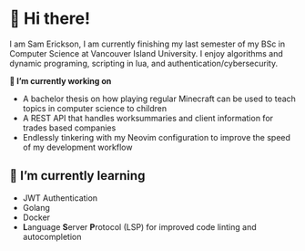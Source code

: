# 👋 Hi there!

I am Sam Erickson, I am currently finishing my last semester of my BSc in Computer Science at Vancouver Island University. I enjoy algorithms and dynamic programing, scripting in lua, and authentication/cybersecurity. 

**🔭 I’m currently working on**

- A bachelor thesis on how playing regular Minecraft can be used to teach topics in computer science to children
- A REST API that handles worksummaries and client information for trades based companies
- Endlessly tinkering with my Neovim configuration to improve the speed of my development workflow

## 🌱 I’m currently learning

- JWT Authentication
- Golang
- Docker
- **L**anguage **S**erver **P**rotocol (LSP) for improved code linting and autocompletion

<!--
**samerickson/samerickson** is a ✨ _special_ ✨ repository because its `README.md` (this file) appears on your GitHub profile.

Here are some ideas to get you started:

- 🔭 I’m currently working on ...
- 🌱 I’m currently learning ...
- 👯 I’m looking to collaborate on ...
- 🤔 I’m looking for help with ...
- 💬 Ask me about ...
- 📫 How to reach me: ...
- 😄 Pronouns: ...
- ⚡ Fun fact: ...
-->
